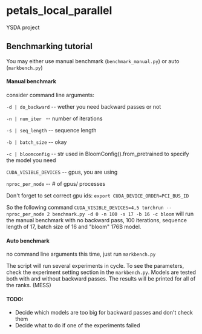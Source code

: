 # petals_local_parallel
YSDA project


## Benchmarking tutorial

You may either use manual benchmark (```benchmark_manual.py```) or auto (```markbench.py```) 

#### Manual benchmark

consider command line arguments:

```-d | do_backward``` -- wether you need backward passes or not

```-n | num_iter ```   -- number of iterations

```-s | seq_length```  -- sequence length

```-b | batch_size```  -- okay

```-c | bloomconfig``` -- str used in BloomConfig().from_pretrained to specify the model you need

```CUDA_VISIBLE_DEVICES``` -- gpus, you are using

```nproc_per_node```       -- # of gpus/ processes

Don't forget to set correct gpu ids: ```export CUDA_DEVICE_ORDER=PCI_BUS_ID```

So the following command
``` CUDA_VISIBLE_DEVICES=4,5 torchrun --nproc_per_node 2 benchmark.py -d 0 -n 100 -s 17 -b 16 -c bloom ```
will run the manual benchmark with no backward pass, 100 iterations, sequence length of 17, batch size of 16 and "bloom" 176B model.


#### Auto benchmark

no command line arguments this time, just run ```markbench.py```

The script will run several experiments in cycle. To see the parameters, check the experiment setting section in the ```markbench.py```.
Models are tested both with and without backward passes. The results will be printed for all of the ranks. (MESS)

#### TODO:

- Decide which models are too big for backward passes and don't check them
- Decide what to do if one of the experiments failed



